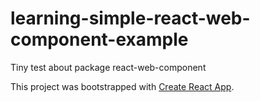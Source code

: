 # learning-simple-react-web-component-example
Tiny test about package react-web-component

This project was bootstrapped with [Create React App](https://github.com/facebookincubator/create-react-app).

